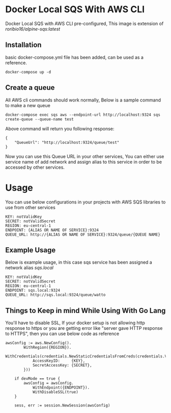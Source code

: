 # Docker Local SQS With AWS CLI
Docker Local SQS with AWS CLI pre-configured, This image is extension of *roribio16/alpine-sqs:latest*

## Installation
basic docker-compose.yml file has been added, can be used as a reference.

```
docker-compose up -d
```

## Create a queue
All AWS cli commands should work normally, Below is a sample command to make a new queue

```
docker-compose exec sqs aws --endpoint-url http://localhost:9324 sqs create-queue --queue-name test
```

Above command will return you following response:
```
{
    "QueueUrl": "http://localhost:9324/queue/test"
}
```
Now you can use this Queue URL in your other services, You can either use service name of
add network and assign alias to this service in order to be accessed by other services.

# Usage 
You can use below configurations in your projects with AWS SQS libraries to use from other services
```
KEY: notValidKey
SECRET: notValidSecret
REGION: eu-central-1
ENDPOINT: {ALIAS OR NAME OF SERVICE}:9324
QUEUE_URL: http://{ALIAS OR NAME OF SERVICE}:9324/queue/{QUEUE NAME}
```

## Example Usage
Below is example usage, in this case sqs service has been assigned a network alias _sqs.local_
```
KEY: notValidKey
SECRET: notValidSecret
REGION: eu-central-1
ENDPOINT: sqs.local:9324
QUEUE_URL: http://sqs.local:9324/queue/watto
```

## Things to Keep in mind While Using With Go Lang
You'll have to disable SSL, If your docker setup is not allowing http response to https
or you are getting error like "server gave HTTP response to HTTPS", then you can use below code as reference
```
awsConfig := aws.NewConfig().
		WithRegion({REGION}).
		WithCredentials(credentials.NewStaticCredentialsFromCreds(credentials.Value{
			AccessKeyID:     {KEY},
			SecretAccessKey: {SECRET},
		}))

	if devMode == true {
		awsConfig = awsConfig.
			WithEndpoint({ENDPOINT}).
			WithDisableSSL(true)
	}

	sess, err := session.NewSession(awsConfig)

```